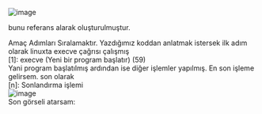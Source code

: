 ![image](https://github.com/user-attachments/assets/ca9c91d2-4eaa-4bd9-9958-062994e56941)

bunu referans alarak oluşturulmuştur.

Amaç Adımları Sıralamaktır.
Yazdığımız koddan anlatmak istersek ilk adım olarak linuxta execve çağrısı çalışmış <br>
[1]: execve (Yeni bir program başlatır) (59) <br>
Yani program başlatılmış ardından ise diğer işlemler yapılmış. En son işleme gelirsem. son olarak <br>
[n]: Sonlandırma işlemi <br>
![image](https://github.com/user-attachments/assets/369a53ee-3f87-421b-97b1-d2245eeb45fb)
<br>
Son görseli atarsam:
